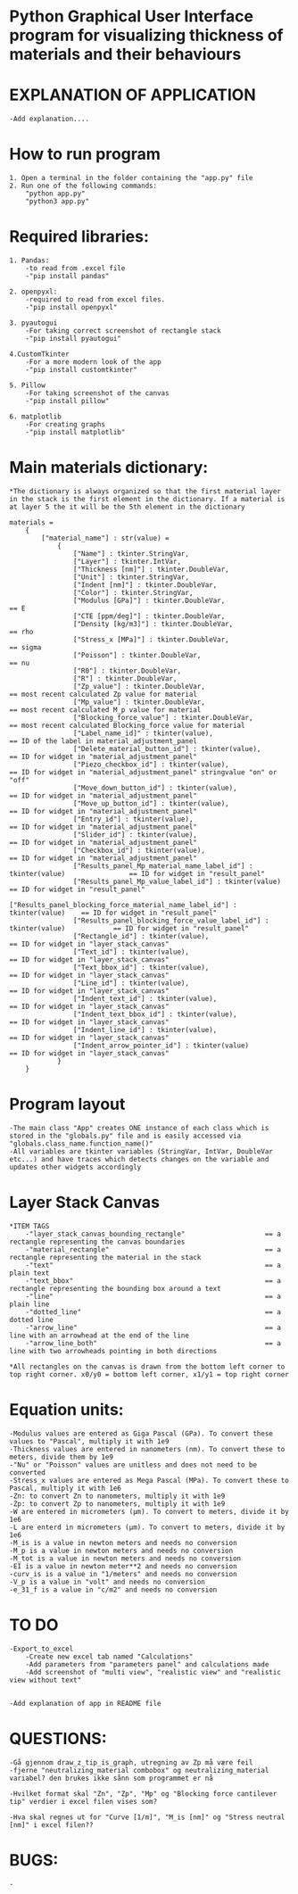 # Python Graphical User Interface program for visualizing thickness of materials and their behaviours

# EXPLANATION OF APPLICATION
    -Add explanation....

# How to run program
    1. Open a terminal in the folder containing the "app.py" file
    2. Run one of the following commands:
        "python app.py"
        "python3 app.py"


# Required libraries:
    1. Pandas: 
        -to read from .excel file
        -"pip install pandas"

    2. openpyxl:
        -required to read from excel files.
        -"pip install openpyxl"
    
    3. pyautogui
        -For taking correct screenshot of rectangle stack
        -"pip install pyautogui"
        
    4.CustomTkinter
        -For a more modern look of the app
        -"pip install customtkinter"
        
    5. Pillow
        -For taking screenshot of the canvas
        -"pip install pillow"
        
    6. matplotlib
        -For creating graphs
        -"pip install matplotlib"

    

# Main materials dictionary:
    *The dictionary is always organized so that the first material layer in the stack is the first element in the dictionary. If a material is at layer 5 the it will be the 5th element in the dictionary
    
    materials = 
        {
            ["material_name"] : str(value) = 
                {
                    ["Name"] : tkinter.StringVar,
                    ["Layer"] : tkinter.IntVar,
                    ["Thickness [nm]"] : tkinter.DoubleVar,
                    ["Unit"] : tkinter.StringVar,
                    ["Indent [nm]"] : tkinter.DoubleVar,
                    ["Color"] : tkinter.StringVar,
                    ["Modulus [GPa]"] : tkinter.DoubleVar,                                      == E
                    ["CTE [ppm/deg]"] : tkinter.DoubleVar,
                    ["Density [kg/m3]"] : tkinter.DoubleVar,                                    == rho
                    ["Stress_x [MPa]"] : tkinter.DoubleVar,                                     == sigma
                    ["Poisson"] : tkinter.DoubleVar,                                            == nu
                    ["R0"] : tkinter.DoubleVar,
                    ["R"] : tkinter.DoubleVar,
                    ["Zp_value"] : tkinter.DoubleVar,                                           == most recent calculated Zp value for material
                    ["Mp_value"] : tkinter.DoubleVar,                                           == most recent calculated M_p value for material
                    ["Blocking_force_value"] : tkinter.DoubleVar,                               == most recent calculated Blocking_force value for material
                    ["Label_name_id]" : tkinter(value),                                         == ID of the label in material_adjustment_panel
                    ["Delete_material_button_id"] : tkinter(value),                             == ID for widget in "material_adjustment_panel"
                    ["Piezo_checkbox_id"] : tkinter(value),                                     == ID for widget in "material_adjustment_panel" stringvalue "on" or "off"
                    ["Move_down_button_id"] : tkinter(value),                                   == ID for widget in "material_adjustment_panel"
                    ["Move_up_button_id"] : tkinter(value),                                     == ID for widget in "material_adjustment_panel"
                    ["Entry_id"] : tkinter(value),                                              == ID for widget in "material_adjustment_panel"
                    ["Slider_id"] : tkinter(value),                                             == ID for widget in "material_adjustment_panel"
                    ["Checkbox_id"] : tkinter(value),                                           == ID for widget in "material_adjustment_panel"
                    ["Results_panel_Mp_material_name_label_id"] : tkinter(value)                == ID for widget in "result_panel"
                    ["Results_panel_Mp_value_label_id"] : tkinter(value)                        == ID for widget in "result_panel"
                    ["Results_panel_blocking_force_material_name_label_id"] : tkinter(value)    == ID for widget in "result_panel"
                    ["Results_panel_blocking_force_value_label_id"] : tkinter(value)            == ID for widget in "result_panel"
                    ["Rectangle_id"] : tkinter(value),                                          == ID for widget in "layer_stack_canvas"
                    ["Text_id"] : tkinter(value),                                               == ID for widget in "layer_stack_canvas"
                    ["Text_bbox_id"] : tkinter(value),                                          == ID for widget in "layer_stack_canvas"
                    ["Line_id"] : tkinter(value),                                               == ID for widget in "layer_stack_canvas"
                    ["Indent_text_id"] : tkinter(value),                                        == ID for widget in "layer_stack_canvas"
                    ["Indent_text_bbox_id"] : tkinter(value),                                   == ID for widget in "layer_stack_canvas"
                    ["Indent_line_id"] : tkinter(value),                                        == ID for widget in "layer_stack_canvas"
                    ["Indent_arrow_pointer_id"] : tkinter(value)                                == ID for widget in "layer_stack_canvas"
                }
        }
    
    

# Program layout
    -The main class "App" creates ONE instance of each class which is stored in the "globals.py" file and is easily accessed via "globals.class_name.function_name()"
    -All variables are tkinter variables (StringVar, IntVar, DoubleVar etc...) and have traces which detects changes on the variable and updates other widgets accordingly

# Layer Stack Canvas 
    *ITEM TAGS
        -"layer_stack_canvas_bounding_rectangle"                    == a rectangle representing the canvas boundaries 
        -"material_rectangle"                                       == a rectangle representing the material in the stack
        -"text"                                                     == a plain text
        -"text_bbox"                                                == a rectangle representing the bounding box around a text
        -"line"                                                     == a plain line
        -"dotted_line"                                              == a dotted line
        -"arrow_line"                                               == a line with an arrowhead at the end of the line
        -"arrow_line_both"                                          == a line with two arrowheads pointing in both directions

    *All rectangles on the canvas is drawn from the bottom left corner to top right corner. x0/y0 = bottom left corner, x1/y1 = top right corner


# Equation units:
    -Modulus values are entered as Giga Pascal (GPa). To convert these values to "Pascal", multiply it with 1e9 
    -Thickness values are entered in nanometers (nm). To convert these to meters, divide them by 1e9
    -"Nu" or "Poisson" values are unitless and does not need to be converted
    -Stress_x values are entered as Mega Pascal (MPa). To convert these to Pascal, multiply it with 1e6
    -Zn: to convert Zn to nanometers, multiply it with 1e9
    -Zp: to convert Zp to nanometers, multiply it with 1e9
    -W are entered in micrometers (μm). To convert to meters, divide it by 1e6
    -L are enterd in micrometers (μm). To convert to meters, divide it by 1e6
    -M_is is a value in newton meters and needs no conversion
    -M_p is a value in newton meters and needs no conversion
    -M_tot is a value in newton meters and needs no conversion
    -EI is a value in newton meter**2 and needs no conversion
    -curv_is is a value in "1/meters" and needs no conversion
    -V_p is a value in "volt" and needs no conversion
    -e_31_f is a value in "c/m2" and needs no conversion

# TO DO
    -Export_to_excel
        -Create new excel tab named "Calculations"
        -Add parameters from "parameters panel" and calculations made
        -Add screenshot of "multi view", "realistic view" and "realistic view without text"

    
    -Add explanation of app in README file

# QUESTIONS:
    -Gå gjennom draw_z_tip_is_graph, utregning av Zp må være feil
    -fjerne "neutralizing_material combobox" og neutralizing_material variabel? den brukes ikke sånn som programmet er nå

    -Hvilket format skal "Zn", "Zp", "Mp" og "Blocking force cantilever tip" verdier i excel filen vises som?

    -Hva skal regnes ut for "Curve [1/m]", "M_is [nm]" og "Stress neutral [nm]" i excel filen??

# BUGS:
    -